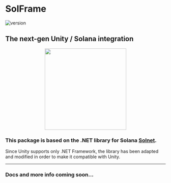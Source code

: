 # SolFrame

![version](https://img.shields.io/badge/Solnet-6.1.0-purple)

## The next-gen Unity / Solana integration

<p align="center">
  <img src="https://user-images.githubusercontent.com/31132987/167898862-9a3f5398-a0b9-4f72-9b42-3e6e4587a05e.png" width=256>
</p>

### This package is based on the .NET library for Solana [Solnet](https://github.com/bmresearch/Solnet).
Since Unity supports only .NET Framework, the library has been adapted and modified in order to make it compatible with Unity.

-----------------------

### Docs and more info coming soon...
